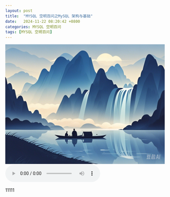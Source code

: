 ```yaml
---
layout: post
title:  "MYSQL 空明百问之MySQL 架构与基础"
date:   2024-11-22 08:20:42 +0800
categories: MYSQL 空明百问
tags: [MYSQL 空明百问]
---
```

![描述图片](/asset/img/1.png)
<audio controls autoplay>
  <source src="/asset/mp3/a2.mp3" type="audio/mpeg">
</audio>


11111